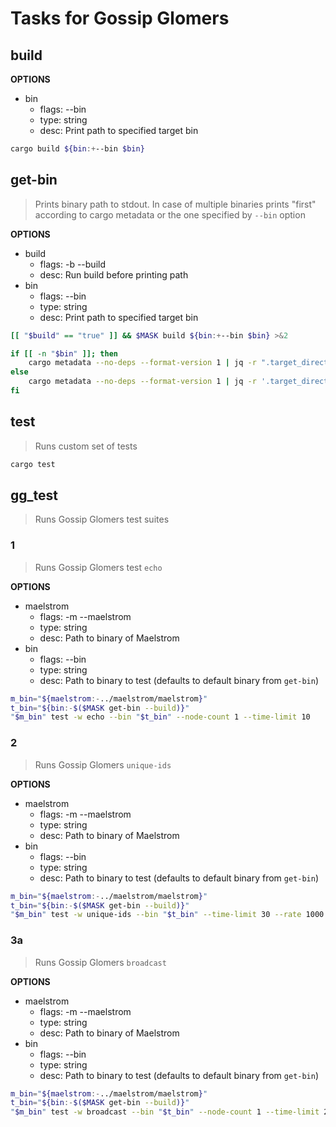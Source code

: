 # Tasks for Gossip Glomers

## build

**OPTIONS**
* bin
    * flags: --bin
    * type: string
    * desc: Print path to specified target bin

~~~sh
cargo build ${bin:+--bin $bin}
~~~

## get-bin
> Prints binary path to stdout. In case of multiple binaries prints "first" according to cargo metadata or the one specified by `--bin` option

**OPTIONS**
* build
    * flags: -b --build
    * desc: Run build before printing path
* bin
    * flags: --bin
    * type: string
    * desc: Print path to specified target bin

~~~bash
[[ "$build" == "true" ]] && $MASK build ${bin:+--bin $bin} >&2

if [[ -n "$bin" ]]; then
    cargo metadata --no-deps --format-version 1 | jq -r ".target_directory + \"/debug/$bin\""
else
    cargo metadata --no-deps --format-version 1 | jq -r '.target_directory + "/debug/" + (.packages[0].targets | map(select(.kind | any(. == "bin"))))[0].name'
fi
~~~

## test
> Runs custom set of tests

~~~sh
cargo test
~~~

## gg_test
> Runs Gossip Glomers test suites

### 1
> Runs Gossip Glomers test `echo`

**OPTIONS**
* maelstrom
    * flags: -m --maelstrom
    * type: string
    * desc: Path to binary of Maelstrom
* bin
    * flags: --bin
    * type: string
    * desc: Path to binary to test (defaults to default binary from `get-bin`)

~~~bash
m_bin="${maelstrom:-../maelstrom/maelstrom}"
t_bin="${bin:-$($MASK get-bin --build)}"
"$m_bin" test -w echo --bin "$t_bin" --node-count 1 --time-limit 10
~~~

### 2
> Runs Gossip Glomers `unique-ids`

**OPTIONS**
* maelstrom
    * flags: -m --maelstrom
    * type: string
    * desc: Path to binary of Maelstrom
* bin
    * flags: --bin
    * type: string
    * desc: Path to binary to test (defaults to default binary from `get-bin`)

~~~bash
m_bin="${maelstrom:-../maelstrom/maelstrom}"
t_bin="${bin:-$($MASK get-bin --build)}"
"$m_bin" test -w unique-ids --bin "$t_bin" --time-limit 30 --rate 1000 --node-count 3 --availability total --nemesis partition
~~~

### 3a
> Runs Gossip Glomers `broadcast`

**OPTIONS**
* maelstrom
    * flags: -m --maelstrom
    * type: string
    * desc: Path to binary of Maelstrom
* bin
    * flags: --bin
    * type: string
    * desc: Path to binary to test (defaults to default binary from `get-bin`)

~~~bash
m_bin="${maelstrom:-../maelstrom/maelstrom}"
t_bin="${bin:-$($MASK get-bin --build)}"
"$m_bin" test -w broadcast --bin "$t_bin" --node-count 1 --time-limit 20 --rate 10
~~~
